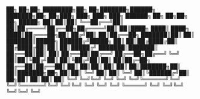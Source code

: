 
██╗  ██╗██╗    ████████╗██╗  ██╗███████╗██████╗ ███████╗██╗    ██╗███╗   ███╗    ███╗   ███╗ ██████╗ ██╗  ██╗██╗  ██╗ █████╗ 
██║  ██║██║    ╚══██╔══╝██║  ██║██╔════╝██╔══██╗██╔════╝██║    ██║████╗ ████║    ████╗ ████║██╔═══██╗██║ ██╔╝██║  ██║██╔══██╗
███████║██║       ██║   ███████║█████╗  ██████╔╝█████╗  ██║    ██║██╔████╔██║    ██╔████╔██║██║   ██║█████╔╝ ███████║███████║
██╔══██║██║       ██║   ██╔══██║██╔══╝  ██╔══██╗██╔══╝  ╚═╝    ██║██║╚██╔╝██║    ██║╚██╔╝██║██║   ██║██╔═██╗ ██╔══██║██╔══██║
██║  ██║██║       ██║   ██║  ██║███████╗██║  ██║███████╗██╗    ██║██║ ╚═╝ ██║    ██║ ╚═╝ ██║╚██████╔╝██║  ██╗██║  ██║██║  ██║
╚═╝  ╚═╝╚═╝       ╚═╝   ╚═╝  ╚═╝╚══════╝╚═╝  ╚═╝╚══════╝╚═╝    ╚═╝╚═╝     ╚═╝    ╚═╝     ╚═╝ ╚═════╝ ╚═╝  ╚═╝╚═╝  ╚═╝╚═╝  ╚═╝
                                                                                                                             
<!---
20520005/20520005 is a ✨ special ✨ repository because its `README.md` (this file) appears on your GitHub profile.
You can click the Preview link to take a look at your changes.
--->
